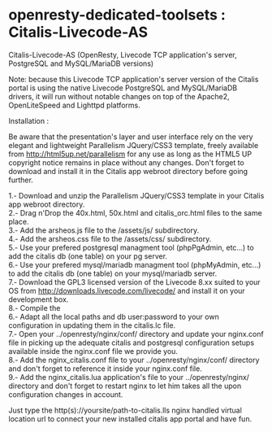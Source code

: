 # openresty-dedicated-toolsets : Citalis-Livecode-AS
Citalis-Livecode-AS (OpenResty, Livecode TCP application's server, PostgreSQL and MySQL/MariaDB versions)

Note: because this Livecode TCP application's server version of the Citalis portal is using the native Livecode PostgreSQL and MySQL/MariaDB drivers, it will run without notable changes on top of the Apache2, OpenLiteSpeed and Lighttpd platforms.

Installation :

Be aware that the presentation's layer and user interface rely on the very elegant and lightweight Parallelism JQuery/CSS3 template, freely available from http://html5up.net/parallelism for any use as long as the HTML5 UP copyright notice remains in place without any changes. Don't forget to download and install it in the Citalis app webroot directory before going further.

1.- Download and unzip the Parallelism JQuery/CSS3 template in your Citalis app webroot directory.<br />
2.- Drag n'Drop the 40x.html, 50x.html and citalis_orc.html files to the same place.<br />
3.- Add the arsheos.js file to the /assets/js/ subdirectory.<br />
4.- Add the arsheos.css file to the /assets/css/ subdirectory.<br />
5.- Use your prefered postgresql managment tool (phpPgAdmin, etc...) to add the citalis db (one table) on your pg server.<br />
6.- Use your prefered mysql/mariadb managment tool (phpMyAdmin, etc...) to add the citalis db (one table) on your mysql/mariadb server.<br />
7.- Download the GPL3 licensed version of the Livecode 8.xx suited to your OS from http://downloads.livecode.com/livecode/ and install it on your development box.<br />
8.- Compile the <br />
6.- Adapt all the local paths and db user:password to your own configuration in updating them in the citalis.lc file.<br />
7.- Open your ../openresty/nginx/conf/ directory and update your nginx.conf file in picking up the adequate citalis and postgresql configuration setups available inside the nginx.conf file we provide you.<br />
8.- Add the nginx_citalis.conf file to your ../openresty/nginx/conf/ directory and don't forget to reference it inside your nginx.conf file.<br />
9.- Add the nginx_citalis.lua application's file to your ../openresty/nginx/ directory and don't forget to restart nginx to let him takes all the upon configuration changes in account.<br />

Just type the http(s)://yoursite/path-to-citalis.lls nginx handled virtual location url to connect your new installed citalis app portal and have fun.
